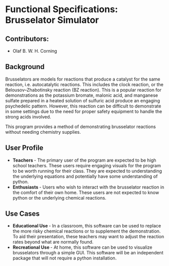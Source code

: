 # Functional Specifications: Brusselator Simulator

## Contributors:
<ul>
  <li>Olaf B. W. H. Corning</li>
</ul>

## Background
  Brusselators are models for reactions that produce a catalyst for the same reaction, i.e. autocatalytic reactions. This includes the clock reaction, or the Belousov–Zhabotinsky reaction (BZ reaction). 
  This is a popular reaction for demonstrations as the potassium bromate, malonic acid, and manganese sulfate prepared in a heated solution of sulfuric acid produce an engaging psychedelic pattern. 
  However, this reaction can be difficult to demonstrate in some settings due to the need for proper safety equipment to handle the strong acids involved. 

  This program provides a method of demonstrating brusselator reactions without needing chemistry supplies. 
## User Profile
<ul>
  <li> <b> Teachers </b> - The primary user of the program are expected to be high school teachers. These users require engaging visuals for the program to be worth running for their class. They are expected to understanding the underlying equations and potentially have some understanding of python. 
  </li>
  <li>
    <b> Enthusiasts </b> - Users who wish to interact with the brusselator reaction in the comfort of their own home. These users are not expected to know python or the underlying chemical reactions. 
  </li>
</ul>

## Use Cases 
<ul>
  <li>
    <b>Educational Use </b> - In a classroom, this software can be used to replace the more risky chemical reactions or to supplement the demonstration. To aid their presentation, these teachers may want to adjust the reaction rates beyond what are normally found.
  </li>
  <li>
    <b>Recreational Use </b> - At home, this software can be used to visualize brusselators through a simple GUI. This software will be an independent package that will not require a python installation. 
  </li>
</ul>
